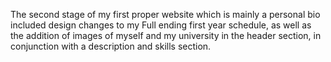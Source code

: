 The second stage of my first proper website which is mainly a personal bio included design changes to my Full ending first year schedule, as well as the addition of images of myself
and my university in the header section, in conjunction with a description and skills section.
